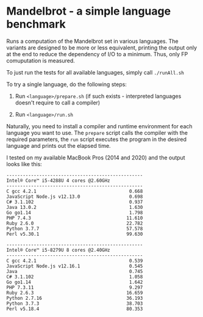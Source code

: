 # Mandelbrot - a simple language benchmark

Runs a computation of the Mandelbrot set in various languages. The variants are designed to be more or less equivalent, printing the output only at the end to reduce the dependency of I/O to a minimum. Thus, only FP comuputation is measured.

To just run the tests for all available languages, simply call `./runAll.sh`

To try a single language, do the following steps:

1. Run `<language>/prepare.sh` (if such exists - interpreted languages doesn't require to call a compiler)

2. Run `<language>/run.sh`

Naturally, you need to install a compiler and runtime environment for each language you want to use. The `prepare` script calls the compiler with the required parameters, the `run` script executes the program in the desired language and prints out the elapsed time.

I tested on my available MacBook Pros (2014 and 2020) and the output looks like this:

```text
--------------------------------------------------
Intel® Core™ i5-4288U 4 cores @2.60GHz
--------------------------------------------------
C gcc 4.2.1                                  0.668
JavaScript Node.js v12.13.0                  0.698
C# 3.1.102                                   0.937
Java 13.0.2                                  1.630
Go go1.14                                    1.798
PHP 7.4.3                                   11.610
Ruby 2.6.0                                  22.782
Python 3.7.7                                57.578
Perl v5.30.1                                99.630
```

```text
--------------------------------------------------
Intel® Core™ i5-8279U 8 cores @2.40GHz
--------------------------------------------------
C gcc 4.2.1                                  0.539
JavaScript Node.js v12.16.1                  0.545
Java                                         0.745
C# 3.1.102                                   1.058
Go go1.14                                    1.642
PHP 7.3.11                                   9.297
Ruby 2.6.3                                  16.659
Python 2.7.16                               36.193
Python 3.7.3                                38.703
Perl v5.18.4                                80.353
```
